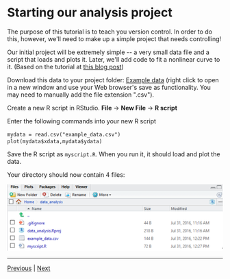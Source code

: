 # Starting our analysis project

The purpose of this tutorial is to teach you version control. In order to do this, however, we'll need to make up a simple project that needs controlling!

Our initial project will be extremely simple -- a very small data file and a script that loads and plots it. Later, we'll add code to fit a nonlinear curve to it. (Based on the tutorial at [this blog post](http://www.walkingrandomly.com/?p=5254))

Download this data to your project folder: [Example data](https://raw.githubusercontent.com/RSE-Sheffield/Code_cafe/master/example_data.csv) (right click to open in a new window and use your Web browser's save as functionality. You may need to manually add the file extension ".csv").

Create a new R script in RStudio. **File** -> **New File** -> **R script**

Enter the following commands into your new R script

```
mydata = read.csv("example_data.csv")
plot(mydata$xdata,mydata$ydata)
```

Save the R script as `myscript.R`. When you run it, it should load and plot the data.

Your directory should now contain 4 files:

![](./assets/file_list.png)  

***

[Previous](./rstudio_project.md) | [Next](./version_control.md)
